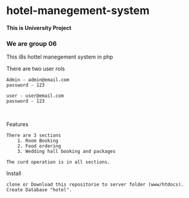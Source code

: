 # hotel-manegement-system

<h4>This is University Project</h4>

<h3>We are group 06</h3>

<p>This i8s hottel manegement system in php</p>

There are two user rols


    Admin - admin@email.com
    password - 123

    user - user@email.com
    password - 123

<br>

Features

    There are 3 sections
        1. Room Booking
        2. Food ordering
        3. Wedding hall booking and packages

    The curd operation is in all sections.


Install 

    clone or Download this repositorie to server folder (www/htdocs).
    Create Database "hotel".
 
